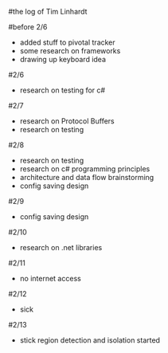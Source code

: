 #the log of Tim Linhardt

#before 2/6
* added stuff to pivotal tracker
* some research on frameworks
* drawing up keyboard idea

#2/6
* research on testing for c#

#2/7
* research on Protocol Buffers
* research on testing

#2/8
* research on testing
* research on c# programming principles
* architecture and data flow brainstorming
* config saving design

#2/9
* config saving design

#2/10
* research on .net libraries

#2/11
* no internet access

#2/12
* sick

#2/13
* stick region detection and isolation started